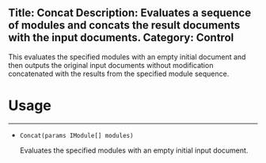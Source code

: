 Title: Concat
Description: Evaluates a sequence of modules and concats the result documents with the input documents.
Category: Control
---
This evaluates the specified modules with an empty initial document and then outputs the original input documents without modification concatenated with the results from the specified module sequence.

# Usage
---

  - `Concat(params IModule[] modules)`
  
    Evaluates the specified modules with an empty initial input document.